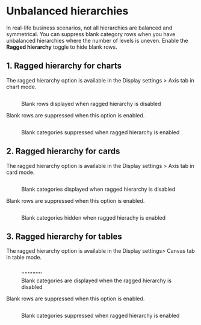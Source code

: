 # Unbalanced hierarchies

In real-life business scenarios, not all hierarchies are balanced and symmetrical. You can suppress blank category rows when you have unbalanced hierarchies where the number of levels is uneven. Enable the **Ragged hierarchy** toggle to hide blank rows.&#x20;

## 1. Ragged hierarchy for charts

The ragged hierarchy option is available in the Display settings > Axis tab in chart mode.&#x20;

<figure><img src="../../.gitbook/assets/image (701).png" alt=""><figcaption><p>Blank rows displayed when ragged hierarchy is disabled</p></figcaption></figure>

Blank rows are suppressed when this option is enabled.

<figure><img src="../../.gitbook/assets/image (702).png" alt=""><figcaption><p>Blank categories suppressed when ragged hierarchy is enabled</p></figcaption></figure>

## 2. Ragged hierarchy for cards

The ragged hierarchy option is available in the Display settings > Axis tab in card mode.

<figure><img src="../../.gitbook/assets/image (697).png" alt=""><figcaption><p>Blank categories displayed when ragged hierarchy is disabled</p></figcaption></figure>

Blank rows are suppressed when this option is enabled.

<figure><img src="../../.gitbook/assets/image (698).png" alt=""><figcaption><p>Blank categories hidden when ragged hierachy is enabled</p></figcaption></figure>

## 3. Ragged hierarchy for tables

The ragged hierarchy option is available in the Display settings> Canvas tab in table mode.

<figure><img src="../../.gitbook/assets/image (699).png" alt=""><figcaption><p>'''''''''''''<br>Blank categories are displayed when the ragged hierarchy is disabled</p></figcaption></figure>

Blank rows are suppressed when this option is enabled.

<figure><img src="../../.gitbook/assets/image (700).png" alt=""><figcaption><p>Blank categories suppressed when ragged hierarchy is enabled</p></figcaption></figure>
